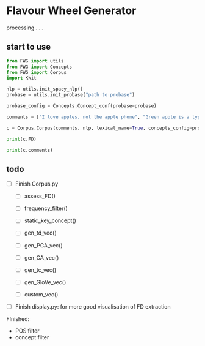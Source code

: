 # Flavour Wheel Generator

processing......

## start to use

```python
from FWG import utils
from FWG import Concepts
from FWG import Corpus
import Kkit

nlp = utils.init_spacy_nlp()
probase = utils.init_probase("path to probase")

probase_config = Concepts.Concept_conf(probase=probase)

comments = ["I love apples, not the apple phone", "Green apple is a type of apple", "Apple is a kind of fuits, I like apple, I love apple"]

c = Corpus.Corpus(comments, nlp, lexical_name=True, concepts_config=probase_config)

print(c.FD)

print(c.comments)
```

## todo

- [ ] Finish Corpus.py

  - [ ] assess_FD()

  - [ ] frequency_filter()

  - [ ] static_key_concept()

  - [ ] gen_td_vec()

  - [ ] gen_PCA_vec()

  - [ ] gen_CA_vec()

  - [ ] gen_tc_vec()

  - [ ] gen_GloVe_vec()

  - [ ] custom_vec()

- [ ] Finish display.py: for more good visualisation of FD extraction

FInished:

- POS filter
- concept filter